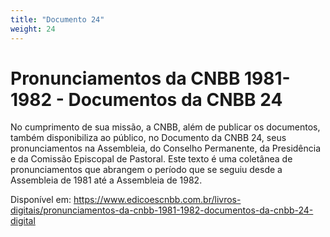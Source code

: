 ```yaml
---
title: "Documento 24"
weight: 24
---
```


# Pronunciamentos da CNBB 1981-1982 - Documentos da CNBB 24

No cumprimento de sua missão, a CNBB, além de publicar os documentos, também disponibiliza ao público, no Documento da CNBB 24, seus pronunciamentos na Assembleia, do Conselho Permanente, da Presidência e da Comissão Episcopal de Pastoral. Este texto é uma coletânea de pronunciamentos que abrangem o período que se seguiu desde a Assembleia de 1981 até a Assembleia de 1982.

Disponível em: https://www.edicoescnbb.com.br/livros-digitais/pronunciamentos-da-cnbb-1981-1982-documentos-da-cnbb-24-digital

